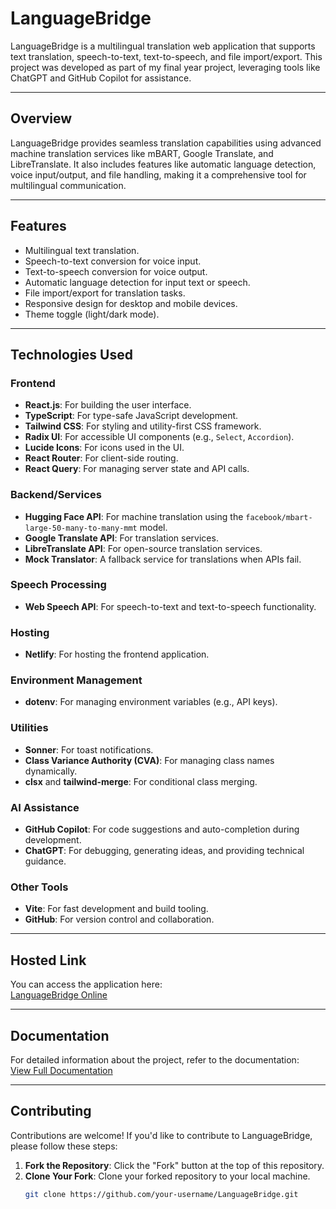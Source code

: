 # LanguageBridge

LanguageBridge is a multilingual translation web application that supports text translation, speech-to-text, text-to-speech, and file import/export. This project was developed as part of my final year project, leveraging tools like ChatGPT and GitHub Copilot for assistance.

---

## Overview

LanguageBridge provides seamless translation capabilities using advanced machine translation services like mBART, Google Translate, and LibreTranslate. It also includes features like automatic language detection, voice input/output, and file handling, making it a comprehensive tool for multilingual communication.

---

## Features

- Multilingual text translation.
- Speech-to-text conversion for voice input.
- Text-to-speech conversion for voice output.
- Automatic language detection for input text or speech.
- File import/export for translation tasks.
- Responsive design for desktop and mobile devices.
- Theme toggle (light/dark mode).

---

## Technologies Used

### **Frontend**
- **React.js**: For building the user interface.
- **TypeScript**: For type-safe JavaScript development.
- **Tailwind CSS**: For styling and utility-first CSS framework.
- **Radix UI**: For accessible UI components (e.g., `Select`, `Accordion`).
- **Lucide Icons**: For icons used in the UI.
- **React Router**: For client-side routing.
- **React Query**: For managing server state and API calls.

### **Backend/Services**
- **Hugging Face API**: For machine translation using the `facebook/mbart-large-50-many-to-many-mmt` model.
- **Google Translate API**: For translation services.
- **LibreTranslate API**: For open-source translation services.
- **Mock Translator**: A fallback service for translations when APIs fail.

### **Speech Processing**
- **Web Speech API**: For speech-to-text and text-to-speech functionality.

### **Hosting**
- **Netlify**: For hosting the frontend application.

### **Environment Management**
- **dotenv**: For managing environment variables (e.g., API keys).

### **Utilities**
- **Sonner**: For toast notifications.
- **Class Variance Authority (CVA)**: For managing class names dynamically.
- **clsx** and **tailwind-merge**: For conditional class merging.

### **AI Assistance**
- **GitHub Copilot**: For code suggestions and auto-completion during development.
- **ChatGPT**: For debugging, generating ideas, and providing technical guidance.

### **Other Tools**
- **Vite**: For fast development and build tooling.
- **GitHub**: For version control and collaboration.

---

## Hosted Link

You can access the application here:  
[LanguageBridge Online](https://language-bridge.netlify.app/)

---

## Documentation

For detailed information about the project, refer to the documentation:  
[View Full Documentation](./docs/machine-translation-documentation.md)

---

## Contributing

Contributions are welcome! If you'd like to contribute to LanguageBridge, please follow these steps:

1. **Fork the Repository**: Click the "Fork" button at the top of this repository.
2. **Clone Your Fork**: Clone your forked repository to your local machine.
   ```bash
   git clone https://github.com/your-username/LanguageBridge.git